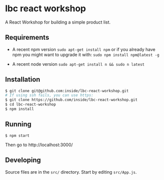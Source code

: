 # lbc react workshop

A React Workshop for building a simple product list.

## Requirements

* A recent npm version
  `sudo apt-get install npm` or if you already have npm you might want to
  upgrade it with: `sudo npm install npm@latest -g`

* A recent node version
  `sudo apt-get install n && sudo n latest`

## Installation

```bash
$ git clone git@github.com:inside/lbc-react-workshop.git
# If using ssh fails, you can use https:
$ git clone https://github.com/inside/lbc-react-workshop.git
$ cd lbc-react-workshop
$ npm install
```

## Running
```
$ npm start
```

Then go to http://localhost:3000/

## Developing

Source files are in the `src/` directory. Start by editing `src/App.js`.
